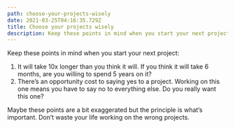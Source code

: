 ```yaml
---
path: choose-your-projects-wisely
date: 2021-03-25T04:16:35.729Z
title: Choose your projects wisely
description: Keep these points in mind when you start your next project.
---
```

Keep these points in mind when you start your next project:

1. It will take 10x longer than you think it will. If you think it will take 6 months, are you willing to spend 5 years on it?
2. There’s an opportunity cost to saying yes to a project. Working on this one means you have to say no to everything else. Do you really want this one?

Maybe these points are a bit exaggerated but the principle is what’s important. Don’t waste your life working on the wrong projects.